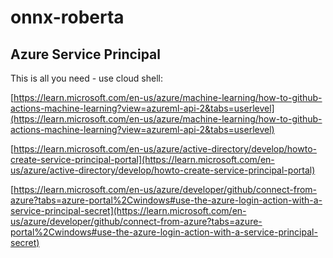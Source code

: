 # onnx-roberta

## Azure Service Principal

This is all you need - use cloud shell:

[https://learn.microsoft.com/en-us/azure/machine-learning/how-to-github-actions-machine-learning?view=azureml-api-2&tabs=userlevel](https://learn.microsoft.com/en-us/azure/machine-learning/how-to-github-actions-machine-learning?view=azureml-api-2&tabs=userlevel)


[https://learn.microsoft.com/en-us/azure/active-directory/develop/howto-create-service-principal-portal](https://learn.microsoft.com/en-us/azure/active-directory/develop/howto-create-service-principal-portal)

[https://learn.microsoft.com/en-us/azure/developer/github/connect-from-azure?tabs=azure-portal%2Cwindows#use-the-azure-login-action-with-a-service-principal-secret](https://learn.microsoft.com/en-us/azure/developer/github/connect-from-azure?tabs=azure-portal%2Cwindows#use-the-azure-login-action-with-a-service-principal-secret)

